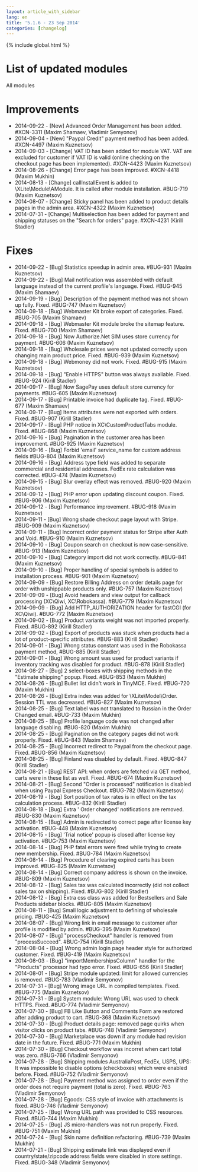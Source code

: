 ```yaml
---
layout: article_with_sidebar
lang: en
title: '5.1.6 - 23 Sep 2014'
categories: [changelog]
---
```


{% include global.html %}

# List of updated modules

All modules

# Improvements

*   2014-09-22 - [New] Advanced Order Management has been added. #XCN-3311 (Maxim Shamaev, Vladimir Semyonov)
*   2014-09-04 - [New] "Paypal Credit" payment method has been added. #XCN-4497 (Maxim Kuznetsov)
*   2014-09-03 - [Change] VAT ID has been added for module VAT. VAT are excluded for customer if VAT ID is valid (online checking on the checkout page has been implemented). #XCN-4423 (Maxim Kuznetsov)
*   2014-08-26 - [Change] Error page has been improved. #XCN-4418 (Maxim Mukhin)
*   2014-08-13 - [Change] callInstallEvent is added to \XLite\Module\AModule. It is called after module installation. #BUG-719 (Maxim Kuznetsov)
*   2014-08-07 - [Change] Sticky panel has been added to product details pages in the admin area. #XCN-4322 (Maxim Kuznetsov)
*   2014-07-31 - [Change] Multiselection has been added for payment and shipping statuses on the "Search for orders" page. #XCN-4231 (Kirill Stadler)

# Fixes

*   2014-09-22 - [Bug] Statistics speedup in admin area. #BUG-931 (Maxim Kuznetsov)
*   2014-09-22 - [Bug] Mail notification was assembled with default language instead of the current profile's language. Fixed. #BUG-945 (Maxim Shamaev)
*   2014-09-19 - [Bug] Description of the payment method was not shown up fully. Fixed. #BUG-747 (Maxim Kuznetsov)
*   2014-09-18 - [Bug] Webmaster Kit broke export of categories. Fixed. #BUG-705 (Maxim Shamaev)
*   2014-09-18 - [Bug] Webmaster Kit module broke the sitemap feature. Fixed. #BUG-700 (Maxim Shamaev)
*   2014-09-18 - [Bug] Now Authorize.Net SIM uses store currency for payment. #BUG-606 (Maxim Kuznetsov)
*   2014-09-18 - [Bug] Wholesale prices were not updated correctly upon changing main product price. Fixed. #BUG-939 (Maxim Kuznetsov)
*   2014-09-18 - [Bug] Webmoney did not work. Fixed. #BUG-915 (Maxim Kuznetsov)
*   2014-09-18 - [Bug] "Enable HTTPS" button was always available. Fixed. #BUG-924 (Kirill Stadler)
*   2014-09-17 - [Bug] Now SagePay uses default store currency for payments. #BUG-605 (Maxim Kuznetsov)
*   2014-09-17 - [Bug] Printable invoice had duplicate <html> tag. Fixed. #BUG-677 (Maxim Shamaev)
*   2014-09-17 - [Bug] Items attributes were not exported with orders. Fixed. #BUG-907 (Kirill Stadler)
*   2014-09-17 - [Bug] PHP notice in XC\CustomProductTabs module. Fixed. #BUG-868 (Maxim Kuznetsov)
*   2014-09-16 - [Bug] Pagination in the customer area has been improvement. #BUG-925 (Maxim Kuznetsov)
*   2014-09-16 - [Bug] Forbid 'email' service_name for custom address fields #BUG-804 (Maxim Kuznetsov)
*   2014-09-16 - [Bug] Address type field was added to separate commercial and residential addresses. FedEx rate calculation was corrected. #BUG-474 (Maxim Kuznetsov)
*   2014-09-15 - [Bug] Blur overlay effect was removed. #BUG-920 (Maxim Kuznetsov)
*   2014-09-12 - [Bug] PHP error upon updating discount coupon. Fixed. #BUG-906 (Maxim Kuznetsov)
*   2014-09-12 - [Bug] Performance improvement. #BUG-918 (Maxim Kuznetsov)
*   2014-09-11 - [Bug] Wrong shade checkout page layout with Stripe. #BUG-909 (Maxim Kuznetsov)
*   2014-09-11 - [Bug] Incorrect order payment status for Stripe after Auth and Void. #BUG-910 (Maxim Kuznetsov)
*   2014-09-10 - [Bug] Coupon search on checkout is now case-sensitive. #BUG-913 (Maxim Kuznetsov)
*   2014-09-10 - [Bug] Category import did not work correctly. #BUG-841 (Maxim Kuznetsov)
*   2014-09-10 - [Bug] Proper handling of special symbols is added to installation process. #BUG-901 (Maxim Kuznetsov)
*   2014-09-09 - [Bug] Restore Billing Address on order details page for order with unshippable products only. #BUG-757 (Maxim Kuznetsov)
*   2014-09-09 - [Bug] Avoid headers and view output for callback processing (XC\Qiwi, XC\Robokassa). #BUG-779 (Maxim Kuznetsov)
*   2014-09-09 - [Bug] Add HTTP_AUTHORIZATION header for fastCGI (for XC\Qiwi). #BUG-772 (Maxim Kuznetsov)
*   2014-09-02 - [Bug] Product variants weight was not imported properly. Fixed. #BUG-892 (Kirill Stadler)
*   2014-09-02 - [Bug] Export of products was stuck when products had a lot of product-specific attributes. #BUG-883 (Kirill Stadler)
*   2014-09-01 - [Bug] Wrong status constant was used in the Robokassa payment method, #BUG-885 (Kirill Stadler)
*   2014-09-01 - [Bug] Wrong amount was used for product variants if inventory tracking was disabled for product. #BUG-878 (Kirill Stadler)
*   2014-08-27 - [Bug] 2 select-boxes with shipping methods in the "Estimate shipping" popup. Fixed. #BUG-853 (Maxim Mukhin)
*   2014-08-26 - [Bug] Bullet list didn't work in TinyMCE. Fixed. #BUG-720 (Maxim Mukhin)
*   2014-08-26 - [Bug] Extra index was added for \XLite\Model\Order. Session TTL was decreased. #BUG-827 (Maxim Kuznetsov)
*   2014-08-25 - [Bug] Text label was not translated to Russian in the Order Changed email. #BUG-733 (Maxim Mukhin)
*   2014-08-25 - [Bug] Profile language code was not changed after language disabling. #BUG-820 (Maxim Mukhin)
*   2014-08-25 - [Bug] Pagination on the category pages did not work properly. Fixed. #BUG-843 (Maxim Shamaev)
*   2014-08-25 - [Bug] Incorrect redirect to Paypal from the checkout page. Fixed. #BUG-856 (Maxim Kuznetsov)
*   2014-08-25 - [Bug] Finland was disabled by default. Fixed. #BUG-847 (Kirill Stadler)
*   2014-08-21 - [Bug] REST API: when orders are fetched via GET method, carts were in these list as well. Fixed. #BUG-674 (Maxim Kuznetsov)
*   2014-08-21 - [Bug] Second "Order is processed" notification is disabled when using Paypal Express Checkout. #BUG-782 (Maxim Kuznetsov)
*   2014-08-19 - [Bug] Sort position of tax rates is in effect on the tax calculation process. #BUG-832 (Kirill Stadler)
*   2014-08-18 - [Bug] Extra ' Order changed' notifications are removed. #BUG-830 (Maxim Kuznetsov)
*   2014-08-15 - [Bug] Admin is redirected to correct page after license key activation. #BUG-448 (Maxim Kuznetsov)
*   2014-08-15 - [Bug] 'Trial notice' popup is closed after license key activation. #BUG-753 (Maxim Kuznetsov)
*   2014-08-14 - [Bug] PHP fatal errors were fired while trying to create new membership. Fixed. #BUG-784 (Maxim Kuznetsov)
*   2014-08-14 - [Bug] Procedure of clearing expired carts has been improved. #BUG-825 (Maxim Kuznetsov)
*   2014-08-14 - [Bug] Correct company address is shown on the invoice. #BUG-809 (Maxim Kuznetsov)
*   2014-08-12 - [Bug] Sales tax was calculated incorrectly (did not collect sales tax on shipping). Fixed. #BUG-802 (Kirill Stadler)
*   2014-08-12 - [Bug] Extra css class was added for Bestsellers and Sale Products sidebar blocks. #BUG-805 (Maxim Kuznetsov)
*   2014-08-11 - [Bug] Small logic adjustment to defining of wholesale pricing. #BUG-425 (Maxim Kuznetsov)
*   2014-08-07 - [Bug] Wrong link in email message to customer after profile is modified by admin. #BUG-395 (Maxim Kuznetsov)
*   2014-08-07 - [Bug] "processCheckout" handler is removed from "processSucceed". #BUG-754 (Kirill Stadler)
*   2014-08-04 - [Bug] Wrong admin login page header style for authorized customer. Fixed. #BUG-419 (Maxim Kuznetsov)
*   2014-08-03 - [Bug] "importMembershipsColumn" handler for the "Products" processor had typo error. Fixed. #BUG-656 (Kirill Stadler)
*   2014-08-01 - [Bug] Stripe module updated: limit for allowed currencies is removed. #BUG-783 (Vladimir Semyonov)
*   2014-07-31 - [Bug] Wrong image URL in compiled templates. Fixed. #BUG-775 (Maxim Kuznetsov)
*   2014-07-31 - [Bug] System module: Wrong URL was used to check HTTPS. Fixed. #BUG-774 (Vladimir Semyonov)
*   2014-07-30 - [Bug] FB Like Button and Comments Form are restored after adding product to cart. #BUG-368 (Maxim Kuznetsov)
*   2014-07-30 - [Bug] Product details page: removed page quirks when visitor clicks on product tabs. #BUG-748 (Vladimir Semyonov)
*   2014-07-30 - [Bug] Marketplace was down if any module had revision date in the future. Fixed. #BUG-771 (Maxim Mukhin)
*   2014-07-30 - [Bug] Checkout workflow was incorret when cart total was zero. #BUG-766 (Vladimir Semyonov)
*   2014-07-28 - [Bug] Shipping modules AustraliaPost, FedEx, USPS, UPS: It was impossible to disable options (checkboxes) which were enabled before. Fixed. #BUG-752 (Vladimir Semyonov)
*   2014-07-28 - [Bug] Payment method was assigned to order even if the order does not require payment (total is zero). Fixed. #BUG-763 (Vladimir Semyonov)
*   2014-07-28 - [Bug] Egoods: CSS style of invoice with attachments is fixed. #BUG-746 (Vladimir Semyonov)
*   2014-07-25 - [Bug] Wrong URL path was provided to CSS resources. Fixed. #BUG-744 (Maxim Mukhin)
*   2014-07-25 - [Bug] JS micro-handlers was not run properly. Fixed. #BUG-751 (Maxim Mukhin)
*   2014-07-24 - [Bug] Skin name definition refactoring. #BUG-739 (Maxim Mukhin)
*   2014-07-21 - [Bug] Shipping estimate link was displayed even if country/state/zipcode address fields were disabled in store settings. Fixed. #BUG-348 (Vladimir Semyonov)